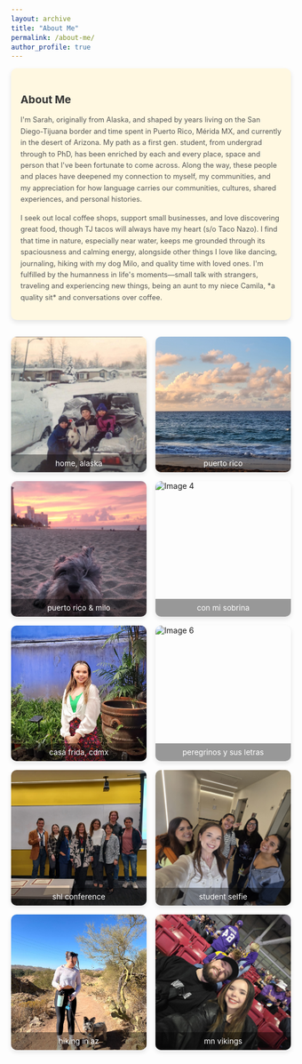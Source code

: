 ```yaml
---
layout: archive
title: "About Me"
permalink: /about-me/
author_profile: true
---
```


<div class="about-me-container">
  <!-- About Me Blurb -->
  <div class="about-me-blurb">
    <h2>About Me</h2>
    <p>
  I'm Sarah, originally from Alaska, and shaped by years living on the San Diego-Tijuana border and time spent in Puerto Rico, Mérida MX, and currently in the desert of Arizona. My path as a first gen. student, from undergrad through to PhD, has been enriched by each and every place, space and person that I've been fortunate to come across. Along the way, these people and places have deepened my connection to myself, my communities, and my appreciation for how language carries our communities, cultures, shared experiences, and personal histories.   
</p>
<p>
 I seek out local coffee shops, support small businesses, and love discovering great food, though TJ tacos will always have my heart (s/o Taco Nazo). I find that time in nature, especially near water, keeps me grounded through its spaciousness and calming energy, alongside other things I love like dancing, journaling, hiking with my dog Milo, and quality time with loved ones. I'm fulfilled by the humanness in life's moments—small talk with strangers, traveling and experiencing new things, being an aunt to my niece Camila, *a quality sit* and conversations over coffee.
</p>
  </div>

  <!-- Static Image Grid -->
  <div class="image-gallery">
    <div class="image-container">
      <img src="/images/ak.jpg" alt="Image 1">
      <div class="image-description">home, alaska</div>
    </div>
    <div class="image-container">
      <img src="/images/pr1.jpg" alt="Image 2">
      <div class="image-description">puerto rico</div>
    </div>
    <div class="image-container">
      <img src="/images/pr-milo.jpg" alt="Image 3">
      <div class="image-description">puerto rico & milo</div>
    </div>
    <div class="image-container">
      <img src="/images/sobrina.jpg" alt="Image 4">
      <div class="image-description">con mi sobrina</div>
    </div>
    <div class="image-container">
      <img src="/images/casafrida.webp" alt="Image 5">
      <div class="image-description">casa frida, cdmx</div>
    </div>
    <div class="image-container">
      <img src="/images/pysl.jpg" alt="Image 6">
      <div class="image-description">peregrinos y sus letras</div>
    </div>
    <div class="image-container">
      <img src="/images/studentconference.jpeg" alt="Image 7">
      <div class="image-description">shl conference</div>
    </div>
    <div class="image-container">
      <img src="/images/studentselfie.jpg" alt="Image 8">
      <div class="image-description">student selfie</div>
    </div>
    <div class="image-container">
      <img src="/images/hiking.jpg" alt="Image 9">
      <div class="image-description">hiking in az</div>
    </div>
    <div class="image-container">
      <img src="/images/vikings.jpg" alt="Image 10">
      <div class="image-description">mn vikings</div>
    </div>
  </div>
</div>

<style>

<style>
  /* Main Container */
  .about-me-container {
    max-width: 900px;
    margin: 30px auto;
    padding: 20px 15px;
  }

  /* About Me Text Blurb */
  .about-me-blurb {
    padding: 17px;
    background-color: #fff8e1;
    border-radius: 10px;
    box-shadow: 0 4px 8px rgba(0, 0, 0, 0.1);
    margin-bottom: 30px;
  }

  .about-me-blurb h2 {
    font-size: 1.2rem;
    color: #333;
    margin-bottom: 15px;
  }

  .about-me-blurb p {
    font-size: 0.8rem;
    color: #555;
    line-height: 1.6;
  }

  /* Image Gallery */
  .image-gallery {
    display: grid;
    grid-template-columns: repeat(auto-fill, minmax(200px, 1fr)); /* Adjust grid for more columns */
    gap: 1rem;
  }

  /* Individual Image Container */
  .image-container {
    position: relative;
    overflow: hidden;
    border-radius: 10px;
    box-shadow: 0 4px 8px rgba(0, 0, 0, 0.1);
    aspect-ratio: 1; /* This ensures a square-like aspect ratio for each image */
  }

  /* Image Styling */
  .image-container img {
    width: 100%;
    height: 100%;
    object-fit: cover;  /* Ensure images cover the container without distortion */
  }

  /* Image Description */
  .image-description {
    position: absolute;
    bottom: 0;
    left: 0;
    right: 0;
    background-color: rgba(0, 0, 0, 0.4); /* Lighter background color */
    color: white;
    padding: 8px; /* Reduced padding */
    text-align: center;
    font-size: 0.85rem; /* Smaller font size */
  }

  /* Hover Effect */
  .image-container:hover img {
    opacity: 0.8;  /* Slight fade on hover */
  }
</style>
